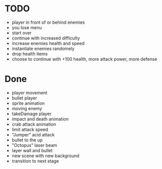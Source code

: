 # TODO

- player in front of or behind enemies
- you lose menu
- start over
- continue with increased difficulty 
- increase enemies health and speed
- instantiate enemies randomely
- drop health items
- choose to continue with +100 health, more attack power, more defense 

# Done

- player movement
- bullet player
- sprite animation
- moving enemy
- takeDamage player
- impact and death animation
- crab attack animation
- limit attack speed
- "Jumper" acid attack
- bullet to the up
- "Octopus" laser beam
- layer wall and bullet
- new scene with new background
- transition to next stage